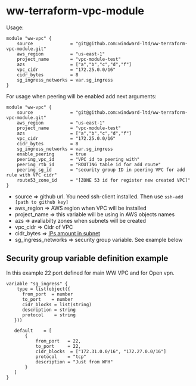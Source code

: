 # ww-terraform-vpc-module

Usage:

```HCL
module "ww-vpc" {
    source              = "git@github.com:windward-ltd/ww-terraform-vpc-module.git"
    aws_region          = "us-east-1"
    project_name        = "vpc-module-test"
    azs                 = ["a","b","c","d","f"] 
    vpc_cidr            = "172.25.0.0/16"
    cidr_bytes          = 8 
    sg_ingress_networks = var.sg_ingress
}
```

For usage when peering will be enabled add next arguments:

```HCL
module "ww-vpc" {
    source              = "git@github.com:windward-ltd/ww-terraform-vpc-module.git"
    aws_region          = "us-east-1"
    project_name        = "vpc-module-test"
    azs                 = ["a","b","c","d","f"] 
    vpc_cidr            = "172.25.0.0/16"
    cidr_bytes          = 8 
    sg_ingress_networks = var.sg_ingress
    enable_peering      = true
    peering_vpc_id      = "VPC id to peering with"
    peering_rtb_id      = "ROUTING table id for add route"
    peering_sg_id       = "security group ID in peering VPC for add rule with VPC cidr"
    route53_zone_id     = "[ZONE 53 id for register new created VPC]"
}
```

* source => github url. You need ssh-client installed. Then use ```ssh-add [path to github key]```
* aws_region => AWS region when VPC will be installed
* project_name => this variable will be using in AWS objects names
* azs => avaliabilty zones when subnets will be created
* vpc_cidr => Cidr of VPC
* cidr_bytes => [IPs amount in subnet](https://www.terraform.io/docs/configuration/functions/cidrsubnet.html#netmasks-and-subnets) 
* sg_ingress_networks => security group variable. See example below

## Security group variable definition example
In this example 22 port defined for main WW VPC and for Open vpn.
```HCL
variable "sg_ingress" {
    type = list(object({
      from_port  = number
      to_port    = number
      cidr_blocks = list(string)
      description = string
      protocol    = string
   }))

   default    = [
       {
           from_port   = 22,
           to_port     = 22,
           cidr_blocks  = ["172.31.0.0/16", "172.27.0.0/16"]
           protocol    = "tcp"
           description = "Just from WFH"
       }
   ]
}
```